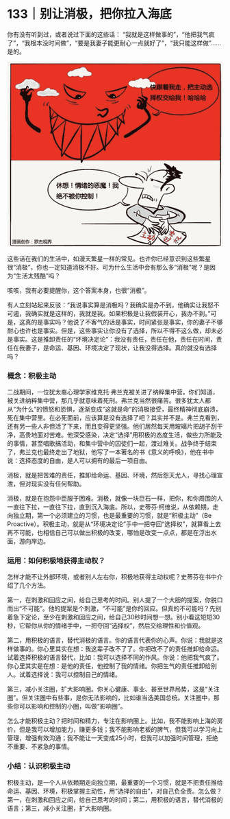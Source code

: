 # 133｜别让消极，把你拉入海底

你有没有听到过，或者说过下面的这些话： “我就是这样做事的”，“他把我气疯了”，“我根本没时间做”，“要是我妻子能更耐心一点就好了”，“我只能这样做”……是的。

![](img/055bc727a149c41ebe593f64313ade58.jpg)

这些话在我们的生活中，如漫天繁星一样的常见。也许你已经意识到这些繁星很“消极”，你也一定知道消极不好。可为什么生活中会有那么多“消极”呢？是因为“生活太残酷”吗？

咳咳，我有必要提醒你，这个答案本身，也很“消极”。

有人立刻站起来反驳：“我说事实算是消极吗？我确实是办不到，他确实让我怒不可遏，我确实就是这样的，我就是我。如果积极是让我假装开心，我办不到。”可是，这真的是事实吗？他说了不客气的话是事实，时间紧张是事实，你的妻子不够耐心也许也是事实。但是，这些事实让你没有了选择，所以不得不这么做，却未必是事实。这是推卸责任的“环境决定论”：我没有责任，责任在他，责任在时间，责任在我妻子，是命运、基因、环境决定了现状，让我没得选择。真的就没有选择吗？

### 概念：积极主动

二战期间，一位犹太裔心理学家维克托·弗兰克被关进了纳粹集中营。你们知道，被关进纳粹集中营，那几乎就意味着死刑。弗兰克当然很痛苦。很多犹太人都从“为什么”的愤怒和恐惧，逐渐变成“这就是命”的消极接受，最终精神彻底崩溃，死在集中营里。在必死面前，应该算是没有选择了吧？其实并不是。弗兰克看到，还有另一些人非但活了下来，而且变得更坚强。他们居然每天用玻璃片把胡子刮干净，高贵地面对苦难。他深受感染，决定“选择”用积极的态度生活，做些力所能及的事情，甚至唱歌搞活动，和集中营中的囚徒们一起，渡过难关。战争终于结束了，弗兰克也最终走出了地狱，他写了一本著名的书《意义的呼唤》，他在书中说：选择态度的自由，是人可以拥有的最后一项自由。

消极，就是把苦难的责任，推卸给命运、基因、环境，然后怨天尤人，寻找心理宣泄，但对现实没有任何帮助。

消极，就是在抱怨中臣服于困难。消极，就像一块巨石一样，把你，和你周围的人一直往下拉，一直往下拉，直到沉入海底。所以，史蒂芬·柯维说，从依赖期，走向独立期，第一个必须建立的习惯，也是最重要的习惯，就是“积极主动”（Be Proactive）。积极主动，就是从“环境决定论”手中一把夺回“选择权”，就算看上去再不可能，也相信自己可以做出积极的改变，哪怕是改变一点点，都是在浮出水面，游向岸边。

### 运用：如何积极地获得主动权？

怎样才能不让外部环境，或者别人左右你，积极地获得主动权呢？史蒂芬在书中介绍了几个方法。

第一，在刺激和回应之间，给自己思考的时间。别人提了一个大胆的提案，你脱口而出“不可能”。他的提案是个刺激，“不可能”是你的回应。但真的不可能吗？先别着急下定论，至少在刺激和回应之间，给自己30秒时间想一想。别小看这短短30秒，它帮你从你的情绪手中，一把夺回“选择权”，然后交给理性和价值观。

第二，用积极的语言，替代消极的语言。你的语言代表你的心声。你说：我就是这样做事的。你心里其实在想：我这辈子改不了了。你把改不了的责任推卸给命运。试着选择积极的语言替代，比如：我可以选择不同的作风。你说：他把我气疯了。你心里其实是在想：是他的责任，他控制了我的情绪。你把生气的责任推卸给别人。试着选择说：我可以控制自己的情绪。

第三，减小关注圈，扩大影响圈。你关心健康、事业、甚至世界局势，这是“关注圈”。但关注圈中有些事，是你无法影响的，比如谁当选美国总统。关注圈中，那些你可以影响和控制的小圈，叫做“影响圈”。

怎么才能积极主动？把时间和精力，专注在影响圈上。比如，我不能影响上海的房价，但是我可以增加能力，赚更多钱；我不能影响老板的脾气，但我可以学习向上管理，增强有效沟通；我不能让一天变成25小时，但我可以加强时间管理，拒绝不重要、不紧急的事情。

### 小结：认识积极主动

积极主动，是一个人从依赖期走向独立期，最重要的一个习惯，就是不把责任推给命运、基因、环境，积极掌握主动性，用“选择的自由”，对自己负全责。怎么做？第一，在刺激和回应之间，给自己思考的时间；第二，用积极的语言，替代消极的语言；第三，减小关注圈，扩大影响圈。